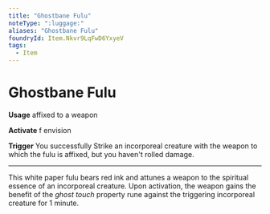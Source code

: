 ```yaml
---
title: "Ghostbane Fulu"
noteType: ":luggage:"
aliases: "Ghostbane Fulu"
foundryId: Item.Nkvr9LqFwD6YxyeV
tags:
  - Item
---
```


# Ghostbane Fulu

**Usage** affixed to a weapon

**Activate** f envision

**Trigger** You successfully Strike an incorporeal creature with the weapon to which the fulu is affixed, but you haven't rolled damage.

* * *

This white paper fulu bears red ink and attunes a weapon to the spiritual essence of an incorporeal creature. Upon activation, the weapon gains the benefit of the _ghost touch_ property rune against the triggering incorporeal creature for 1 minute.


